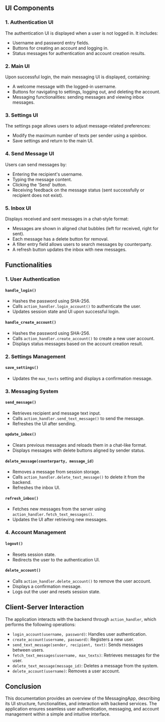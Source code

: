## UI Components

### 1. Authentication UI

The authentication UI is displayed when a user is not logged in. It includes:

- Username and password entry fields.
- Buttons for creating an account and logging in.
- Status messages for authentication and account creation results.

### 2. Main UI

Upon successful login, the main messaging UI is displayed, containing:

- A welcome message with the logged-in username.
- Buttons for navigating to settings, logging out, and deleting the account.
- Messaging functionalities: sending messages and viewing inbox messages.

### 3. Settings UI

The settings page allows users to adjust message-related preferences:

- Modify the maximum number of texts per sender using a spinbox.
- Save settings and return to the main UI.

### 4. Send Message UI

Users can send messages by:

- Entering the recipient's username.
- Typing the message content.
- Clicking the 'Send' button.
- Receiving feedback on the message status (sent successfully or recipient does not exist).

### 5. Inbox UI

Displays received and sent messages in a chat-style format:

- Messages are shown in aligned chat bubbles (left for received, right for sent).
- Each message has a delete button for removal.
- A filter entry field allows users to search messages by counterparty.
- A refresh button updates the inbox with new messages.

## Functionalities

### 1. User Authentication

#### `handle_login()`
- Hashes the password using SHA-256.
- Calls `action_handler.login_account()` to authenticate the user.
- Updates session state and UI upon successful login.

#### `handle_create_account()`
- Hashes the password using SHA-256.
- Calls `action_handler.create_account()` to create a new user account.
- Displays status messages based on the account creation result.

### 2. Settings Management

#### `save_settings()`
- Updates the `max_texts` setting and displays a confirmation message.

### 3. Messaging System

#### `send_message()`
- Retrieves recipient and message text input.
- Calls `action_handler.send_text_message()` to send the message.
- Refreshes the UI after sending.

#### `update_inbox()`
- Clears previous messages and reloads them in a chat-like format.
- Displays messages with delete buttons aligned by sender status.

#### `delete_message(counterparty, message_id)`
- Removes a message from session storage.
- Calls `action_handler.delete_text_message()` to delete it from the backend.
- Refreshes the inbox UI.

#### `refresh_inbox()`
- Fetches new messages from the server using `action_handler.fetch_text_messages()`.
- Updates the UI after retrieving new messages.

### 4. Account Management

#### `logout()`
- Resets session state.
- Redirects the user to the authentication UI.

#### `delete_account()`
- Calls `action_handler.delete_account()` to remove the user account.
- Displays a confirmation message.
- Logs out the user and resets session state.

## Client-Server Interaction

The application interacts with the backend through `action_handler`, which performs the following operations:

- `login_account(username, password)`: Handles user authentication.
- `create_account(username, password)`: Registers a new user.
- `send_text_message(sender, recipient, text)`: Sends messages between users.
- `fetch_text_messages(username, max_texts)`: Retrieves messages for the user.
- `delete_text_message(message_id)`: Deletes a message from the system.
- `delete_account(username)`: Removes a user account.

## Conclusion

This documentation provides an overview of the MessagingApp, describing its UI structure, functionalities, and interaction with backend services. The application ensures seamless user authentication, messaging, and account management within a simple and intuitive interface.